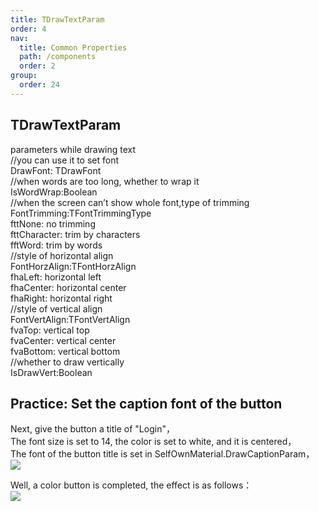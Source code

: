 ```yaml
---
title: TDrawTextParam
order: 4
nav:
  title: Common Properties
  path: /components
  order: 2
group:
  order: 24
---
```


## TDrawTextParam

parameters while drawing text  
//you can use it to set font  
DrawFont: TDrawFont  
//when words are too long, whether to wrap it  
IsWordWrap:Boolean  
//when the screen can’t show whole font,type of trimming  
FontTrimming:TFontTrimmingType  
 fttNone: no trimming  
 fttCharacter: trim by characters  
 fftWord: trim by words  
//style of horizontal align  
FontHorzAlign:TFontHorzAlign  
 fhaLeft: horizontal left  
 fhaCenter: horizontal center  
 fhaRight: horizontal right  
//style of vertical align  
FontVertAlign:TFontVertAlign  
 fvaTop: vertical top  
 fvaCenter: vertical center  
 fvaBottom: vertical bottom  
//whether to draw vertically  
IsDrawVert:Boolean

## Practice: Set the caption font of the button

Next, give the button a title of "Login"，  
The font size is set to 14, the color is set to white, and it is centered，  
The font of the button title is set in SelfOwnMaterial.DrawCaptionParam，  
![](<http://www.orangeui.cn/orangeuiblog/OrangeUI/1.1.OrangeUI%E6%8E%A7%E4%BB%B6%E4%BD%BF%E7%94%A8%E5%9F%BA%E7%A1%80(%E7%A4%BA%E4%BE%8B1%20%E8%AE%BE%E7%BD%AE%E6%8E%A7%E4%BB%B6%E8%83%8C%E6%99%AF%E8%89%B2).files/image015.png>)

Well, a color button is completed, the effect is as follows：  
![](<http://www.orangeui.cn/orangeuiblog/OrangeUI/1.1.OrangeUI%E6%8E%A7%E4%BB%B6%E4%BD%BF%E7%94%A8%E5%9F%BA%E7%A1%80(%E7%A4%BA%E4%BE%8B1%20%E8%AE%BE%E7%BD%AE%E6%8E%A7%E4%BB%B6%E8%83%8C%E6%99%AF%E8%89%B2).files/image017.png>)
